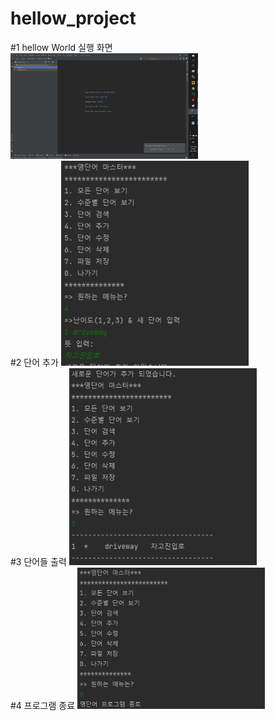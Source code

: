 # hellow_project
#1 hellow World 실행 화면
<br>
<img src ="https://github.com/HZion/hellow_project/blob/master/sceeanshot/image.png?raw=true" width = '300'>
<br>
#2 단어 추가 
<img src = "https://github.com/HZion/hellow_project/blob/master/sceeanshot/%EB%8B%A8%EC%96%B4%EC%B6%94%EA%B0%80.png?raw=true" width = '300'>
<br>
#3 단어들 출력
<img src = "https://github.com/HZion/hellow_project/blob/master/sceeanshot/%EB%8B%A8%EC%96%B4%EC%B6%9C%EB%A0%A5.png?raw=true" width = '300'>
<br>
#4 프로그램 종료
<img src = "https://github.com/HZion/hellow_project/blob/master/sceeanshot/%ED%94%84%EB%A1%9C%EA%B7%B8%EB%9E%A8%EC%A2%85%EB%A3%8C.png?raw=true" width = '300'>
